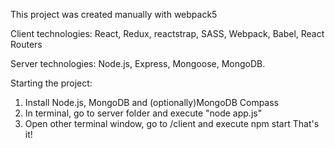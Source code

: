 This project was created manually with webpack5

Client technologies:
React,
Redux,
reactstrap,
SASS,
Webpack,
Babel, React Routers

Server technologies:
Node.js, Express, Mongoose, MongoDB.

Starting the project:
1) Install Node.js, MongoDB and (optionally)MongoDB Compass
2) In terminal, go to server folder and execute "node app.js"
3) Open other terminal window, go to /client and execute npm start
That's it!
